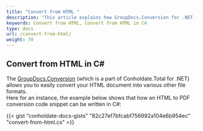 ```yaml
---
title: "Convert from HTML "
description: "This article explains how GroupDocs.Conversion for .NET (which is a part of Conholdate.Total for .NET) supports convert from HTML."
keywords: Convert from HTML, Convert from HTML in C#
type: docs
url: /convert-from-html/
weight: 70
---
```


## Convert from HTML in C#

The [GroupDocs.Conversion](https://products.groupdocs.com/conversion/net) (which is a part of Conholdate.Total for .NET) allows you to easily convert your HTML document into various other file formats.  
Here for an instance, the example below shows that how an HTML to PDF conversion code snippet can be written in C#:

{{< gist "conholdate-docs-gists" "82c27ef7bfcabf756992a104e6b954ec" "convert-from-html.cs" >}}











